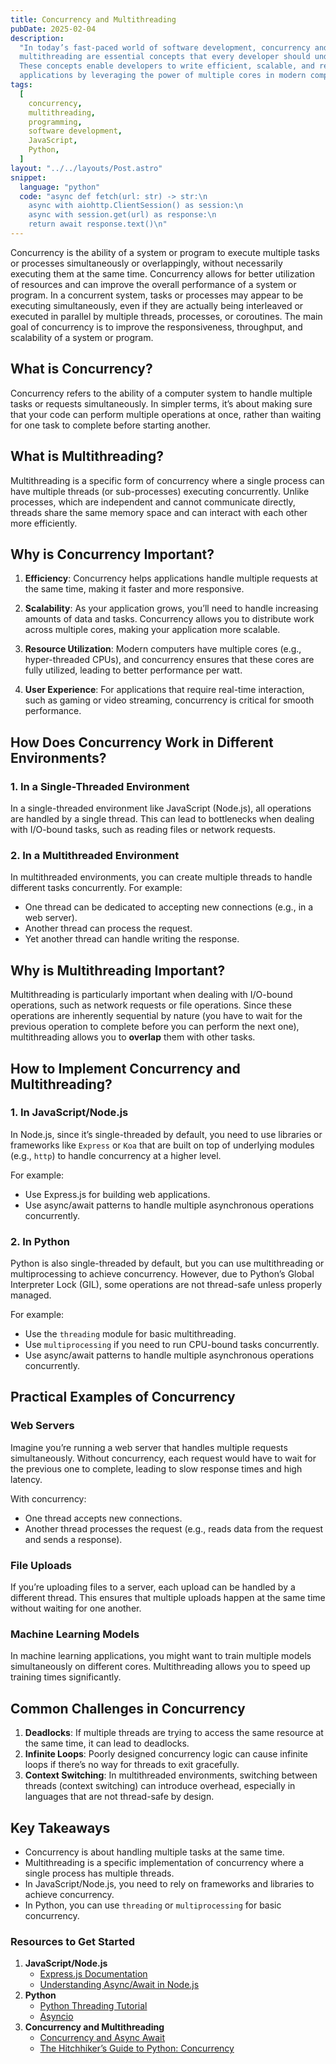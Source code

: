```yaml
---
title: Concurrency and Multithreading
pubDate: 2025-02-04
description:
  "In today’s fast-paced world of software development, concurrency and
  multithreading are essential concepts that every developer should understand.
  These concepts enable developers to write efficient, scalable, and responsive
  applications by leveraging the power of multiple cores in modern computing architectures."
tags:
  [
    concurrency,
    multithreading,
    programming,
    software development,
    JavaScript,
    Python,
  ]
layout: "../../layouts/Post.astro"
snippet:
  language: "python"
  code: "async def fetch(url: str) -> str:\n
    async with aiohttp.ClientSession() as session:\n
    async with session.get(url) as response:\n
    return await response.text()\n"
---
```


Concurrency is the ability of a system or program to execute multiple tasks or
processes simultaneously or overlappingly, without necessarily executing them at
the same time. Concurrency allows for better utilization of resources and can
improve the overall performance of a system or program. In a concurrent system,
tasks or processes may appear to be executing simultaneously, even if they are
actually being interleaved or executed in parallel by multiple threads,
processes, or coroutines. The main goal of concurrency is to improve the
responsiveness, throughput, and scalability of a system or program.

## What is Concurrency?

Concurrency refers to the ability of a computer system to handle multiple tasks
or requests simultaneously. In simpler terms, it’s about making sure that your
code can perform multiple operations at once, rather than waiting for one task
to complete before starting another.

## What is Multithreading?

Multithreading is a specific form of concurrency where a single process can have
multiple threads (or sub-processes) executing concurrently. Unlike processes,
which are independent and cannot communicate directly, threads share the same
memory space and can interact with each other more efficiently.

## Why is Concurrency Important?

1. **Efficiency**: Concurrency helps applications handle multiple requests at
   the same time, making it faster and more responsive.

2. **Scalability**: As your application grows, you’ll need to handle increasing
   amounts of data and tasks. Concurrency allows you to distribute work across
   multiple cores, making your application more scalable.

3. **Resource Utilization**: Modern computers have multiple cores
   (e.g., hyper-threaded CPUs), and concurrency ensures that these
   cores are fully utilized, leading to better performance per watt.

4. **User Experience**: For applications that require real-time interaction,
   such as gaming or video streaming, concurrency is critical for smooth
   performance.

## How Does Concurrency Work in Different Environments?

### 1. In a Single-Threaded Environment

In a single-threaded environment like JavaScript (Node.js), all operations are
handled by a single thread. This can lead to bottlenecks when dealing with
I/O-bound tasks, such as reading files or network requests.

### 2. In a Multithreaded Environment

In multithreaded environments, you can create multiple threads to handle
different tasks concurrently. For example:

- One thread can be dedicated to accepting new connections
  (e.g., in a web server).
- Another thread can process the request.
- Yet another thread can handle writing the response.

## Why is Multithreading Important?

Multithreading is particularly important when dealing with I/O-bound operations,
such as network requests or file operations.
Since these operations are inherently sequential by nature (you have to wait for
the previous operation to complete before you can perform the next one),
multithreading allows you to **overlap** them with other tasks.

## How to Implement Concurrency and Multithreading?

### 1. **In JavaScript/Node.js**

In Node.js, since it’s single-threaded by default, you need to use libraries or
frameworks like `Express` or `Koa` that are built on top of underlying modules
(e.g., `http`) to handle concurrency at a higher level.

For example:

- Use Express.js for building web applications.
- Use async/await patterns to handle multiple asynchronous operations
  concurrently.

### 2. **In Python**

Python is also single-threaded by default, but you can use multithreading or
multiprocessing to achieve concurrency. However, due to Python’s Global
Interpreter Lock (GIL), some operations are not thread-safe unless properly
managed.

For example:

- Use the `threading` module for basic multithreading.
- Use `multiprocessing` if you need to run CPU-bound tasks concurrently.
- Use async/await patterns to handle multiple asynchronous operations
  concurrently.

## Practical Examples of Concurrency

### Web Servers

Imagine you’re running a web server that handles multiple requests
simultaneously. Without concurrency, each request would have to wait for the
previous one to complete, leading to slow response times and high latency.

With concurrency:

- One thread accepts new connections.
- Another thread processes the request (e.g., reads data from the request and
  sends a response).

### File Uploads

If you’re uploading files to a server, each upload can be handled by a different
thread. This ensures that multiple uploads happen at the same time without
waiting for one another.

### Machine Learning Models

In machine learning applications, you might want to train multiple models
simultaneously on different cores. Multithreading allows you to speed up
training times significantly.

## Common Challenges in Concurrency

1. **Deadlocks**: If multiple threads are trying to access the same resource at
   the same time, it can lead to deadlocks.
2. **Infinite Loops**: Poorly designed concurrency logic can cause infinite
   loops if there’s no way for threads to exit gracefully.
3. **Context Switching**: In multithreaded environments, switching between
   threads (context switching) can introduce overhead, especially in languages
   that are not thread-safe by design.

## Key Takeaways

- Concurrency is about handling multiple tasks at the same time.
- Multithreading is a specific implementation of concurrency where a single
  process has multiple threads.
- In JavaScript/Node.js, you need to rely on frameworks and libraries to achieve
  concurrency.
- In Python, you can use `threading` or `multiprocessing` for basic concurrency.

### Resources to Get Started

1. **JavaScript/Node.js**
   - [Express.js Documentation](https://expressjs.com/en/advanced/best-practice-performance.html)
   - [Understanding Async/Await in Node.js](https://javascript.info/async-await)
2. **Python**
   - [Python Threading Tutorial](https://realpython.com/intro-to-python-threading/)
   - [Asyncio](https://medium.com/@write2bishwarup/asyncio-the-underrated-weapon-for-ml-11a37f315355)
3. **Concurrency and Multithreading**
   - [Concurrency and Async Await](https://fastapi.tiangolo.com/async/?h=conc#concurrency-and-async-await)
   - [The Hitchhiker’s Guide to Python: Concurrency](https://docs.python-guide.org/scenarios/speed/)
